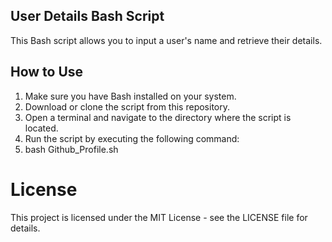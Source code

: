 ## User Details Bash Script
This Bash script allows you to input a user's name and retrieve their details.

## How to Use
1) Make sure you have Bash installed on your system.
2) Download or clone the script from this repository.
3) Open a terminal and navigate to the directory where the script is located.
3) Run the script by executing the following command:
4) bash Github_Profile.sh

# License
This project is licensed under the MIT License - see the LICENSE file for details.
